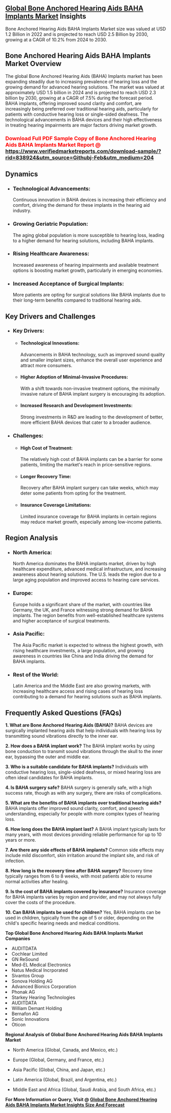 <h2><a href="https://www.verifiedmarketreports.com/download-sample/?rid=838924&amp;utm_source=Githubj&amp;utm_medium=204" target="_blank">Global Bone Anchored Hearing Aids BAHA Implants Market</a> Insights</h2><p>Bone Anchored Hearing Aids BAHA Implants Market size was valued at USD 1.2 Billion in 2022 and is projected to reach USD 2.5 Billion by 2030, growing at a CAGR of 10.2% from 2024 to 2030.</p><p> <h2>Bone Anchored Hearing Aids BAHA Implants Market Overview</h2> <p>The global Bone Anchored Hearing Aids (BAHA) Implants market has been expanding steadily due to increasing prevalence of hearing loss and the growing demand for advanced hearing solutions. The market was valued at approximately USD 1.5 billion in 2024 and is projected to reach USD 2.3 billion by 2030, growing at a CAGR of 7.5% during the forecast period. BAHA implants, offering improved sound clarity and comfort, are increasingly being preferred over traditional hearing aids, particularly for patients with conductive hearing loss or single-sided deafness. The technological advancements in BAHA devices and their high effectiveness in treating hearing impairments are major factors driving market growth. <h3><p><span class=""><span style="color: #ff0000;"><strong>Download Full PDF Sample Copy of Bone Anchored Hearing Aids BAHA Implants Market Report</strong> @ </span><a href="https://www.verifiedmarketreports.com/download-sample/?rid=838924&amp;utm_source=Githubj-Feb&amp;utm_medium=204" target="_blank">https://www.verifiedmarketreports.com/download-sample/?rid=838924&amp;utm_source=Githubj-Feb&amp;utm_medium=204</a></span></p></h3> <h2>Dynamics</h2> <ul> <li><h3>Technological Advancements:</h3> Continuous innovation in BAHA devices is increasing their efficiency and comfort, driving the demand for these implants in the hearing aid industry.</li> <li><h3>Growing Geriatric Population:</h3> The aging global population is more susceptible to hearing loss, leading to a higher demand for hearing solutions, including BAHA implants.</li> <li><h3>Rising Healthcare Awareness:</h3> Increased awareness of hearing impairments and available treatment options is boosting market growth, particularly in emerging economies.</li> <li><h3>Increased Acceptance of Surgical Implants:</h3> More patients are opting for surgical solutions like BAHA implants due to their long-term benefits compared to traditional hearing aids.</li> </ul> <h2>Key Drivers and Challenges</h2> <ul> <li><h3>Key Drivers:</h3> <ul> <li><h4>Technological Innovations:</h4> Advancements in BAHA technology, such as improved sound quality and smaller implant sizes, enhance the overall user experience and attract more consumers.</li> <li><h4>Higher Adoption of Minimal-Invasive Procedures:</h4> With a shift towards non-invasive treatment options, the minimally invasive nature of BAHA implant surgery is encouraging its adoption.</li> <li><h4>Increased Research and Development Investments:</h4> Strong investments in R&D are leading to the development of better, more efficient BAHA devices that cater to a broader audience.</li> </ul> </li> <li><h3>Challenges:</h3> <ul> <li><h4>High Cost of Treatment:</h4> The relatively high cost of BAHA implants can be a barrier for some patients, limiting the market's reach in price-sensitive regions.</li> <li><h4>Longer Recovery Time:</h4> Recovery after BAHA implant surgery can take weeks, which may deter some patients from opting for the treatment.</li> <li><h4>Insurance Coverage Limitations:</h4> Limited insurance coverage for BAHA implants in certain regions may reduce market growth, especially among low-income patients.</li> </ul> </li> </ul> <h2>Region Analysis</h2> <ul> <li><h3>North America:</h3> North America dominates the BAHA implants market, driven by high healthcare expenditure, advanced medical infrastructure, and increasing awareness about hearing solutions. The U.S. leads the region due to a large aging population and improved access to hearing care services.</li> <li><h3>Europe:</h3> Europe holds a significant share of the market, with countries like Germany, the UK, and France witnessing strong demand for BAHA implants. The region benefits from well-established healthcare systems and higher acceptance of surgical treatments.</li> <li><h3>Asia Pacific:</h3> The Asia Pacific market is expected to witness the highest growth, with rising healthcare investments, a large population, and growing awareness in countries like China and India driving the demand for BAHA implants.</li> <li><h3>Rest of the World:</h3> Latin America and the Middle East are also growing markets, with increasing healthcare access and rising cases of hearing loss contributing to a demand for hearing solutions such as BAHA implants.</li> </ul> <h2>Frequently Asked Questions (FAQs)</h2> <p><strong>1. What are Bone Anchored Hearing Aids (BAHA)?</strong> BAHA devices are surgically implanted hearing aids that help individuals with hearing loss by transmitting sound vibrations directly to the inner ear.</p> <p><strong>2. How does a BAHA implant work?</strong> The BAHA implant works by using bone conduction to transmit sound vibrations through the skull to the inner ear, bypassing the outer and middle ear.</p> <p><strong>3. Who is a suitable candidate for BAHA implants?</strong> Individuals with conductive hearing loss, single-sided deafness, or mixed hearing loss are often ideal candidates for BAHA implants.</p> <p><strong>4. Is BAHA surgery safe?</strong> BAHA surgery is generally safe, with a high success rate, though as with any surgery, there are risks of complications.</p> <p><strong>5. What are the benefits of BAHA implants over traditional hearing aids?</strong> BAHA implants offer improved sound clarity, comfort, and speech understanding, especially for people with more complex types of hearing loss.</p> <p><strong>6. How long does the BAHA implant last?</strong> A BAHA implant typically lasts for many years, with most devices providing reliable performance for up to 10 years or more.</p> <p><strong>7. Are there any side effects of BAHA implants?</strong> Common side effects may include mild discomfort, skin irritation around the implant site, and risk of infection.</p> <p><strong>8. How long is the recovery time after BAHA surgery?</strong> Recovery time typically ranges from 6 to 8 weeks, with most patients able to resume normal activities after healing.</p> <p><strong>9. Is the cost of BAHA implants covered by insurance?</strong> Insurance coverage for BAHA implants varies by region and provider, and may not always fully cover the costs of the procedure.</p> <p><strong>10. Can BAHA implants be used for children?</strong> Yes, BAHA implants can be used in children, typically from the age of 5 or older, depending on the child's specific hearing needs and medical conditions.</p> </p><p><strong>Top Global Bone Anchored Hearing Aids BAHA Implants Market Companies</strong></p><div data-test-id=""><p><li>AUDITDATA</li><li> Cochlear Limited</li><li> GN ReSound</li><li> Med-EL Medical Electronics</li><li> Natus Medical Incrporated</li><li> Sivantos Group</li><li> Sonova Holding AG</li><li> Advanced Bionics Corporation</li><li> Phonak AG</li><li> Starkey Hearing Technologies</li><li> AUDITDATA</li><li> William Demant Holding</li><li> Bernafon AG</li><li> Sonic Innovations</li><li> Oticon</li></p><div><strong>Regional Analysis of&nbsp;Global Bone Anchored Hearing Aids BAHA Implants Market</strong></div><ul><li dir="ltr"><p dir="ltr">North America&nbsp;(Global, Canada, and Mexico, etc.)</p></li><li dir="ltr"><p dir="ltr">Europe (Global, Germany, and France, etc.)</p></li><li dir="ltr"><p dir="ltr">Asia Pacific&nbsp;(Global, China, and Japan, etc.)</p></li><li dir="ltr"><p dir="ltr">Latin America&nbsp;(Global, Brazil, and Argentina, etc.)</p></li><li dir="ltr">Middle East and Africa&nbsp;(Global, Saudi Arabia, and South Africa, etc.)</li></ul><p><strong>For More Information or Query, Visit @&nbsp;</strong><strong><a href="https://www.verifiedmarketreports.com/product/bone-anchored-hearing-aids-baha-implants-market/?utm_source=Githubj&amp;utm_medium=204" target="_blank">Global Bone Anchored Hearing Aids BAHA Implants Market Insights Size And Forecast</a></strong></p></div>
